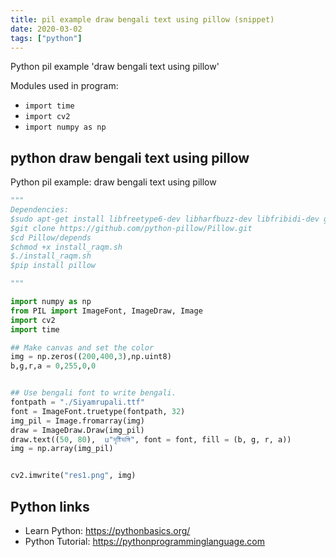 ```yaml
---
title: pil example draw bengali text using pillow (snippet)
date: 2020-03-02
tags: ["python"]
---
```

Python pil example 'draw bengali text using pillow'


Modules used in program: 
* `import time`
* `import cv2`
* `import numpy as np`

## python draw bengali text using pillow

Python pil example: draw bengali text using pillow

```python
"""
Dependencies:
$sudo apt-get install libfreetype6-dev libharfbuzz-dev libfribidi-dev gtk-doc-tools
$git clone https://github.com/python-pillow/Pillow.git
$cd Pillow/depends
$chmod +x install_raqm.sh
$./install_raqm.sh
$pip install pillow

"""

import numpy as np
from PIL import ImageFont, ImageDraw, Image
import cv2
import time

## Make canvas and set the color
img = np.zeros((200,400,3),np.uint8)
b,g,r,a = 0,255,0,0


## Use bengali font to write bengali.
fontpath = "./Siyamrupali.ttf"  
font = ImageFont.truetype(fontpath, 32)
img_pil = Image.fromarray(img)
draw = ImageDraw.Draw(img_pil)
draw.text((50, 80),  u"দৃষ্টিভঙ্গি", font = font, fill = (b, g, r, a))
img = np.array(img_pil)


cv2.imwrite("res1.png", img)

```

## Python links

- Learn Python: https://pythonbasics.org/
- Python Tutorial: https://pythonprogramminglanguage.com

